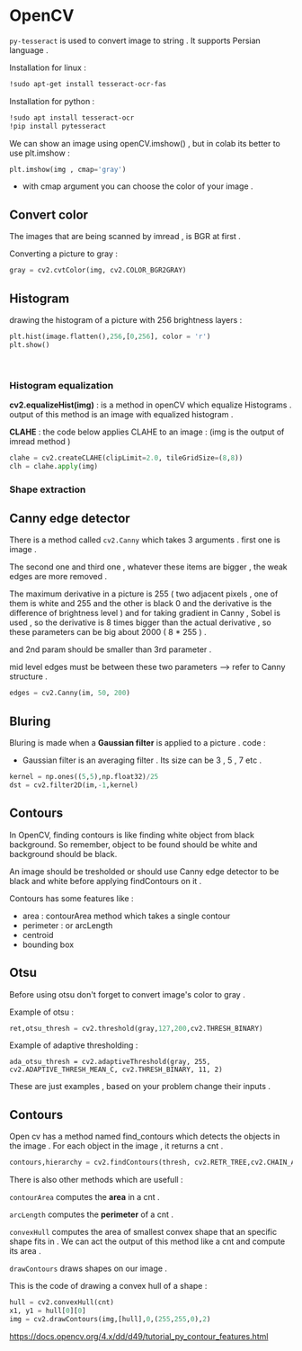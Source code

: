 # OpenCV

`py-tesseract` is used to convert image to string . It supports Persian language . 

Installation for linux : 
```bash
!sudo apt-get install tesseract-ocr-fas
```

Installation for python : 
```bash
!sudo apt install tesseract-ocr
!pip install pytesseract
```

We can show an image using openCV.imshow() , but in colab its better to use plt.imshow : 
```python
plt.imshow(img , cmap='gray')
```

* with cmap argument you can choose the color of your image . 

## Convert color
The images that are being scanned by imread , is BGR at first . 

Converting a picture to gray : 
```python
gray = cv2.cvtColor(img, cv2.COLOR_BGR2GRAY)
```

## Histogram

drawing the histogram of a picture with 256 brightness layers : 

```python
plt.hist(image.flatten(),256,[0,256], color = 'r')
plt.show()
```

<br />

### Histogram equalization

**cv2.equalizeHist(img)** : is a method in openCV which equalize Histograms . output of this method 
is an image with equalized histogram . 

**CLAHE** : the code below applies CLAHE to an image :
(img is the output of imread method )
```python
clahe = cv2.createCLAHE(clipLimit=2.0, tileGridSize=(8,8))
clh = clahe.apply(img)
```

### Shape extraction 

## Canny edge detector 

There is a method called `cv2.Canny` which takes 3 arguments . first one is image . 

The second one and third one , whatever these items are bigger , the weak edges are more removed . 

The maximum derivative in a picture is 255 ( two adjacent pixels , one of them is white and 255 and the other is black 0 and the derivative is the difference of brightness level ) and for taking gradient in Canny , Sobel is used , so the derivative is 8 times bigger than the actual derivative , so these parameters can be big about 2000 ( 8 * 255 ) . 

and 2nd param should be smaller than 3rd parameter . 

mid level edges must be between these two parameters --> refer to Canny structure . 

```python
edges = cv2.Canny(im, 50, 200)
```

## Bluring

Bluring is made when a **Gaussian filter** is applied to a picture . code : 

* Gaussian filter is an averaging filter . Its size can be 3 , 5 , 7 etc . 

```python
kernel = np.ones((5,5),np.float32)/25
dst = cv2.filter2D(im,-1,kernel)
```

## Contours

In OpenCV, finding contours is like finding white object from black background. So remember, object to be found should be white and background should be black. 

An image should be tresholded or should use Canny edge detector to be black and white before applying findContours on it . 

Contours has some features like : 
* area : contourArea method which takes a single contour 
* perimeter : or arcLength
* centroid
* bounding box

## Otsu

Before using otsu don't forget to convert image's color to gray . 

Example of otsu : 
```python
ret,otsu_thresh = cv2.threshold(gray,127,200,cv2.THRESH_BINARY)
```

Example of adaptive thresholding : 
```pytohn
ada_otsu_thresh = cv2.adaptiveThreshold(gray, 255, cv2.ADAPTIVE_THRESH_MEAN_C, cv2.THRESH_BINARY, 11, 2)
```

These are just examples , based on your problem change their inputs .

## Contours

Open cv has a method named find_contours which detects the objects in the image . For each object in the image , it returns a cnt . 

```python
contours,hierarchy = cv2.findContours(thresh, cv2.RETR_TREE,cv2.CHAIN_APPROX_SIMPLE)
```

There is also other methods which are usefull : 

`contourArea` computes the **area** in a cnt . 

`arcLength` computes the **perimeter** of a cnt .

`convexHull` computes the area of smallest convex shape that an specific shape fits in . We can act the output of this method like a cnt and compute its area . 

`drawContours` draws shapes on our image . 

This is the code of drawing a convex hull of a shape : 
```python
hull = cv2.convexHull(cnt)
x1, y1 = hull[0][0]
img = cv2.drawContours(img,[hull],0,(255,255,0),2)
```

https://docs.opencv.org/4.x/dd/d49/tutorial_py_contour_features.html


